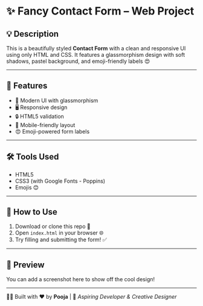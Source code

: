 # ✨ Fancy Contact Form – Web Project

## 💡 Description
This is a beautifully styled **Contact Form** with a clean and responsive UI using only HTML and CSS. It features a glassmorphism design with soft shadows, pastel background, and emoji-friendly labels 😍

---

## 🚀 Features
- 🎨 Modern UI with glassmorphism  
- 🖥️ Responsive design  
- 🔒 HTML5 validation  
- 📱 Mobile-friendly layout  
- 😍 Emoji-powered form labels  

---

## 🛠️ Tools Used
- HTML5  
- CSS3 (with Google Fonts - Poppins)  
- Emojis 😊  

---

## 🧪 How to Use
1. Download or clone this repo 📁  
2. Open `index.html` in your browser 🌐  
3. Try filling and submitting the form! ✅

---

## 📸 Preview
You can add a screenshot here to show off the cool design!

---

👩‍💻 Built with ❤️ by **Pooja** | 🚀 _Aspiring Developer & Creative Designer_
